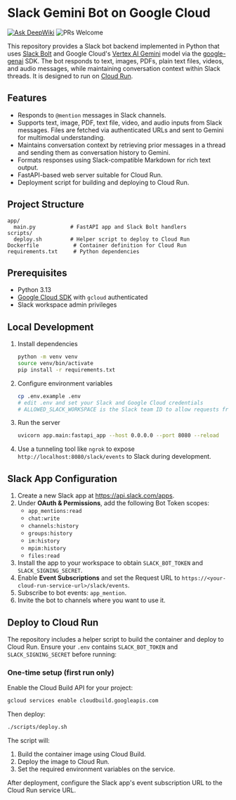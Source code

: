 # Slack Gemini Bot on Google Cloud
[![Ask DeepWiki](https://deepwiki.com/badge.svg)](https://deepwiki.com/danishi/slack-gemini-bot-on-google-cloud)
![PRs Welcome](https://img.shields.io/badge/PRs-welcome-brightgreen.svg?style=flat-square)

This repository provides a Slack bot backend implemented in Python that uses [Slack Bolt](https://slack.dev/bolt-python) and Google Cloud's [Vertex AI Gemini](https://cloud.google.com/vertex-ai) model via the [google-genai](https://pypi.org/project/google-genai/) SDK. The bot responds to text, images, PDFs, plain text files, videos, and audio messages, while maintaining conversation context within Slack threads. It is designed to run on [Cloud Run](https://cloud.google.com/run).

## Features
- Responds to `@mention` messages in Slack channels.
- Supports text, image, PDF, text file, video, and audio inputs from Slack messages. Files are fetched via authenticated URLs and sent to Gemini for multimodal understanding.
- Maintains conversation context by retrieving prior messages in a thread and sending them as conversation history to Gemini.
- Formats responses using Slack-compatible Markdown for rich text output.
- FastAPI-based web server suitable for Cloud Run.
- Deployment script for building and deploying to Cloud Run.

## Project Structure
```
app/
  main.py           # FastAPI app and Slack Bolt handlers
scripts/
  deploy.sh         # Helper script to deploy to Cloud Run
Dockerfile           # Container definition for Cloud Run
requirements.txt     # Python dependencies
```

## Prerequisites
- Python 3.13
- [Google Cloud SDK](https://cloud.google.com/sdk) with `gcloud` authenticated
- Slack workspace admin privileges

## Local Development
1. Install dependencies
   ```bash
   python -m venv venv
   source venv/bin/activate
   pip install -r requirements.txt
   ```
2. Configure environment variables
   ```bash
   cp .env.example .env
   # edit .env and set your Slack and Google Cloud credentials
   # ALLOWED_SLACK_WORKSPACE is the Slack team ID to allow requests from
   ```
3. Run the server
   ```bash
   uvicorn app.main:fastapi_app --host 0.0.0.0 --port 8080 --reload
   ```
4. Use a tunneling tool like `ngrok` to expose `http://localhost:8080/slack/events` to Slack during development.

## Slack App Configuration
1. Create a new Slack app at <https://api.slack.com/apps>.
2. Under **OAuth & Permissions**, add the following Bot Token scopes:
   - `app_mentions:read`
   - `chat:write`
   - `channels:history`
   - `groups:history`
   - `im:history`
   - `mpim:history`
   - `files:read`
3. Install the app to your workspace to obtain `SLACK_BOT_TOKEN` and `SLACK_SIGNING_SECRET`.
4. Enable **Event Subscriptions** and set the Request URL to `https://<your-cloud-run-service-url>/slack/events`.
5. Subscribe to bot events: `app_mention`.
6. Invite the bot to channels where you want to use it.

## Deploy to Cloud Run
The repository includes a helper script to build the container and deploy to Cloud Run. Ensure your `.env` contains `SLACK_BOT_TOKEN` and `SLACK_SIGNING_SECRET` before running:

### One-time setup (first run only)
Enable the Cloud Build API for your project:
```bash
gcloud services enable cloudbuild.googleapis.com
```

Then deploy:
```bash
./scripts/deploy.sh
```

The script will:
1. Build the container image using Cloud Build.
2. Deploy the image to Cloud Run.
3. Set the required environment variables on the service.

After deployment, configure the Slack app's event subscription URL to the Cloud Run service URL.
